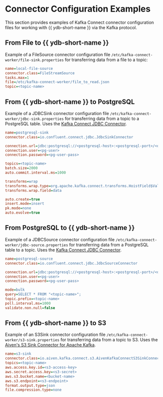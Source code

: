 # Connector Configuration Examples

This section provides examples of Kafka Connect connector configuration files for working with {{ ydb-short-name }} via the Kafka protocol.

## From File to {{ ydb-short-name }}

Example of a FileSource connector configuration file `/etc/kafka-connect-worker/file-sink.properties` for transferring data from a file to a topic:

```ini
name=local-file-source
connector.class=FileStreamSource
tasks.max=1
file=/etc/kafka-connect-worker/file_to_read.json
topic=<topic-name>
```

## From {{ ydb-short-name }} to PostgreSQL

Example of a JDBCSink connector configuration file `/etc/kafka-connect-worker/jdbc-sink.properties` for transferring data from a topic to a PostgreSQL table. Uses the [Kafka Connect JDBC Connector](https://github.com/confluentinc/kafka-connect-jdbc).

```ini
name=postgresql-sink
connector.class=io.confluent.connect.jdbc.JdbcSinkConnector

connection.url=jdbc:postgresql://<postgresql-host>:<postgresql-port>/<db>
connection.user=<pg-user>
connection.password=<pg-user-pass>

topics=<topic-name>
batch.size=2000
auto.commit.interval.ms=1000

transforms=wrap
transforms.wrap.type=org.apache.kafka.connect.transforms.HoistField$Value
transforms.wrap.field=data

auto.create=true
insert.mode=insert
pk.mode=none
auto.evolve=true
```

## From PostgreSQL to {{ ydb-short-name }}

Example of a JDBCSource connector configuration file `/etc/kafka-connect-worker/jdbc-source.properties` for transferring data from a PostgreSQL table to a topic. Uses the [Kafka Connect JDBC Connector](https://github.com/confluentinc/kafka-connect-jdbc).

```ini
name=postgresql-source
connector.class=io.confluent.connect.jdbc.JdbcSourceConnector

connection.url=jdbc:postgresql://<postgresql-host>:<postgresql-port>/<db>
connection.user=<pg-user>
connection.password=<pg-user-pass>

mode=bulk
query=SELECT * FROM "<topic-name>";
topic.prefix=<topic-name>
poll.interval.ms=1000
validate.non.null=false
```

## From {{ ydb-short-name }} to S3

Example of an S3Sink connector configuration file `/etc/kafka-connect-worker/s3-sink.properties` for transferring data from a topic to S3. Uses the [Aiven's S3 Sink Connector for Apache Kafka](https://github.com/Aiven-Open/s3-connector-for-apache-kafka).

```ini
name=s3-sink
connector.class=io.aiven.kafka.connect.s3.AivenKafkaConnectS3SinkConnector
topics=<topic-name>
aws.access.key.id=<s3-access-key>
aws.secret.access.key=<s3-secret>
aws.s3.bucket.name=<bucket-name>
aws.s3.endpoint=<s3-endpoint>
format.output.type=json
file.compression.type=none
```
